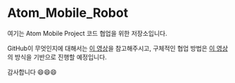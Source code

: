 # Atom_Mobile_Robot

여기는 Atom Mobile Project 코드 협업을 위한 저장소입니다.

GitHub이 무엇인지에 대해서는 [이 영상](https://www.youtube.com/watch?v=Fley6IFhlC8)을 참고해주시고, 구체적인 협업 방법은 [이 영상](https://www.youtube.com/watch?v=tkkbYCajCjM)의 방식을 기반으로 진행할 예정입니다.

감사합니다 😄😄😄
